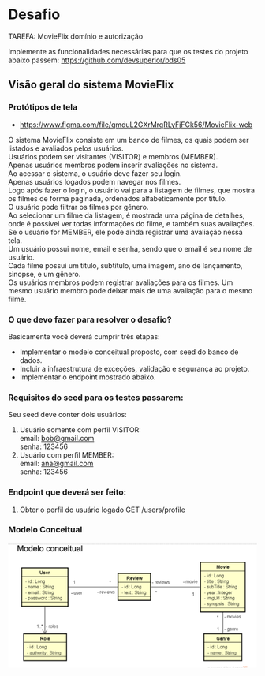 # Desafio
TAREFA: MovieFlix domínio e autorização

Implemente as funcionalidades necessárias para que os testes do projeto abaixo passem:
https://github.com/devsuperior/bds05

## Visão geral do sistema MovieFlix

### Protótipos de tela

- https://www.figma.com/file/qmduL2GXrMrqRLyFjFCk56/MovieFlix-web

O sistema MovieFlix consiste em um banco de filmes, os quais podem ser listados e avaliados pelos usuários.   
Usuários podem ser visitantes (VISITOR) e membros (MEMBER).   
Apenas usuários membros podem inserir avaliações no sistema.  
Ao acessar o sistema, o usuário deve fazer seu login.   
Apenas usuários logados podem navegar nos filmes.   
Logo após fazer o login, o usuário vai para a listagem de filmes, que mostra os filmes de forma paginada, ordenados alfabeticamente por título.   
O usuário pode filtrar os filmes por gênero.  
Ao selecionar um filme da listagem, é mostrada uma página de detalhes, onde é possível ver todas informações do filme, e também suas avaliações.   
Se o usuário for MEMBER, ele pode ainda registrar uma avaliação nessa tela.  
Um usuário possui nome, email e senha, sendo que o email é seu nome de usuário.   
Cada filme possui um título, subtítulo, uma imagem, ano de lançamento, sinopse, e um gênero.   
Os usuários membros podem registrar avaliações para os filmes. Um mesmo usuário membro pode deixar mais de uma avaliação para o mesmo filme.  


### O que devo fazer para resolver o desafio?
Basicamente você deverá cumprir três etapas:
- Implementar o modelo conceitual proposto, com seed do banco de dados.
- Incluir a infraestrutura de exceções, validação e segurança ao projeto.
- Implementar o endpoint mostrado abaixo.

### Requisitos do seed para os testes passarem:
Seu seed deve conter dois usuários:  
1) Usuário somente com perfil VISITOR:  
      email: bob@gmail.com  
      senha: 123456
2) Usuário com perfil MEMBER:  
      email: ana@gmail.com  
      senha: 123456  

  
### Endpoint que deverá ser feito:
1) Obter o perfil do usuário logado
   GET /users/profile

### Modelo Conceitual
![Modelo Conceitual](./src/main/resources/files/modelo-conceitual.png)

